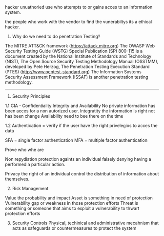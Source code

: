 hacker unuathoried use who attempts to or gains acces to an information system.

the people who work with the vendor to find the vunerabiltys its a ethical hacker.

1.  Why do we need to do penetration Testing?

The MITRE ATT&CK framework (https://attack.mitre.org) 
The OWASP Web Security Testing Guide (WSTG) 
Special Publication (SP) 800-115 is a document created by the National Institute of Standards and Technology (NIST),
The Open Source Security Testing Methodology Manual (OSSTMM), developed by Pete Herzog, 
The Penetration Testing Execution Standard (PTES) (http://www.pentest-standard.org) 
The Information Systems Security Assessment Framework (ISSAF) is another penetration testing methodology.



------------
1. Security Principles

1.1 CIA - Confidentiality Integrity and Availability
No private information has been acces for a non autorized user.
Integratity the information is right not has been change
Availability need to bee there on the time 

1.2 Authentication = verify if the user have the right privelegios to acces the data

SFA = single factor authentication
MFA = multiple factor authentication

Prove who whe are

Non repydiation protection againts an individual falsely denying having a performed a particular action.

Privacy the right of an individual control the distribution of information about themselves.

2. Risk Management

Value the probability and impact
Asset is something in need of protection
Vulnerability gap or weakness in those protection efforts
Threat is something or someone that aims to exploit a vulnerability to thwart protection efforts

3.  Security Controls
 Physical, techinical and administrative mecahnism that acts as safeguards or countermeasures to protect the system